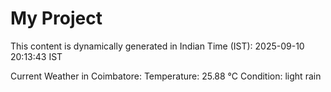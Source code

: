 # My Project

This content is dynamically generated in Indian Time (IST): 2025-09-10 20:13:43 IST


Current Weather in Coimbatore:
Temperature: 25.88 °C
Condition: light rain
